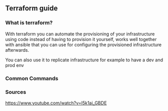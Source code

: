 ## Terraform guide


### What is terraform?

With terraform you can automate the provisioning of your infrastructure using code instead of having to provision it yourself, works well together with ansible that you can use for configuring the provisioned infrastructure afterwards.

You can also use it to replicate infrastructure for example to have a dev and prod env

### Common Commands



### Sources

https://www.youtube.com/watch?v=l5k1ai_GBDE